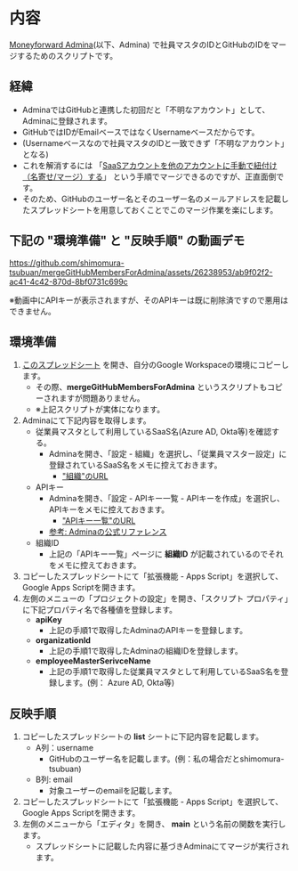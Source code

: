 # 内容

[Moneyforward Admina](https://i.moneyforward.com)(以下、Admina) で社員マスタのIDとGitHubのIDをマージするためのスクリプトです。

## 経緯

- AdminaではGitHubと連携した初回だと「不明なアカウント」として、Adminaに登録されます。  
- GitHubではIDがEmailベースではなくUsernameベースだからです。  
- (Usernameベースなので社員マスタのIDと一致できず「不明なアカウント」となる)  
- これを解消するには 「[SaaSアカウントを他のアカウントに手動で紐付け（名寄せ/マージ）する](https://support.itmc.i.moneyforward.com/l/ja/article/d97dy5z2l7-merge)」 という手順でマージできるのですが、正直面倒です。  
- そのため、GitHubのユーザー名とそのユーザー名のメールアドレスを記載したスプレッドシートを用意しておくことでこのマージ作業を楽にします。

## 下記の **"環境準備"** と **"反映手順"** の動画デモ

https://github.com/shimomura-tsubuan/mergeGitHubMembersForAdmina/assets/26238953/ab9f02f2-ac41-4c42-870d-8bf0731c699c  

※動画中にAPIキーが表示されますが、そのAPIキーは既に削除済ですので悪用はできません。  


## 環境準備

1.  [このスプレッドシート](https://docs.google.com/spreadsheets/d/14opkC09G-Az_mn8t69hOOdu6PBE-MSha-EOdMp2EnVo/edit#gid=0) を開き、自分のGoogle Workspaceの環境にコピーします。
    - その際、**mergeGitHubMembersForAdmina** というスクリプトもコピーされますが問題ありません。
    - ※上記スクリプトが実体になります。
2. Adminaにて下記内容を取得します。
   - 従業員マスタとして利用しているSaaS名(Azure AD, Okta等)を確認する。
     - Adminaを開き、「設定 - 組織」を選択し、「従業員マスター設定」に登録されているSaaS名をメモに控えておきます。
       - ["組織"のURL](https://itmc.i.moneyforward.com/mntsq/settings#tab=organization)
   - APIキー
     - Adminaを開き、「設定 - APIキー一覧 - APIキーを作成」を選択し、APIキーをメモに控えておきます。
       - ["APIキー一覧"のURL](https://itmc.i.moneyforward.com/mntsq/settings#tab=apikeys)
     - [参考: Adminaの公式リファレンス](https://docs.itmc.i.moneyforward.com/?_ga=2.260492557.1226873289.1695482035-1371359741.1686796777&_gac=1.183360852.1695549041.Cj0KCQjwvL-oBhCxARIsAHkOiu1p0KIHNHG8YHsJyKCJ4y1iY0BlTdLTzfq3m5ECVYWxRPqP-9llu5EaAoBmEALw_wcB&_gl=1*19qmp35*_ga*MTM3MTM1OTc0MS4xNjg2Nzk2Nzc3*_ga_ZP4NVS4L89*MTY5NTU0OTIyMC40OS4xLjE2OTU1NDk0NTguNDYuMC4w)
   - 組織ID
     - 上記の「APIキー一覧」ページに **組織ID** が記載されているのでそれをメモに控えておきます。
3. コピーしたスプレッドシートにて「拡張機能 - Apps Script」を選択して、Google Apps Scriptを開きます。
4. 左側のメニューの「プロジェクトの設定」を開き、「スクリプト プロパティ」に下記プロパティ名で各種値を登録します。
   - **apiKey**
     - 上記の手順1で取得したAdminaのAPIキーを登録します。
   - **organizationId**
     - 上記の手順1で取得したAdminaの組織IDを登録します。
   - **employeeMasterSerivceName**
     - 上記の手順1で取得した従業員マスタとして利用しているSaaS名を登録します。(例： Azure AD, Okta等)

## 反映手順

1. コピーしたスプレッドシートの **list** シートに下記内容を記載します。
   - A列：username
     - GitHubのユーザー名を記載します。(例：私の場合だとshimomura-tsubuan)
   - B列: email
     - 対象ユーザーのemailを記載します。
2. コピーしたスプレッドシートにて「拡張機能 - Apps Script」を選択して、Google Apps Scriptを開きます。
3. 左側のメニューから「エディタ」を開き、 **main** という名前の関数を実行します。
   - スプレッドシートに記載した内容に基づきAdminaにてマージが実行されます。
